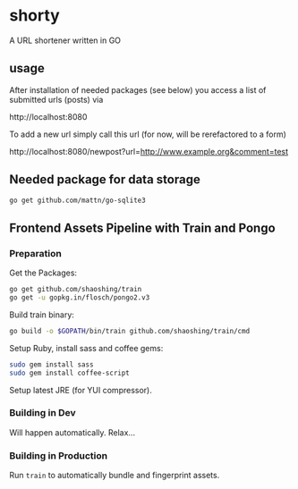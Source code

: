 # shorty
A URL shortener written in GO


## usage

After installation of needed packages (see below) you access a list of submitted urls (posts) via

http://localhost:8080

To add a new url simply call this url (for now, will be rerefactored to a form)

http://localhost:8080/newpost?url=http://www.example.org&comment=test


## Needed package for data storage

``` sh
go get github.com/mattn/go-sqlite3
```


## Frontend Assets Pipeline with Train and Pongo

### Preparation

Get the Packages:

``` sh
go get github.com/shaoshing/train
go get -u gopkg.in/flosch/pongo2.v3
```

Build train binary:

``` sh
go build -o $GOPATH/bin/train github.com/shaoshing/train/cmd
```

Setup Ruby, install sass and coffee gems:

``` sh
sudo gem install sass
sudo gem install coffee-script
```

Setup latest JRE (for YUI compressor).

### Building in Dev

Will happen automatically. Relax...

### Building in Production

Run `train` to automatically bundle and fingerprint assets.

